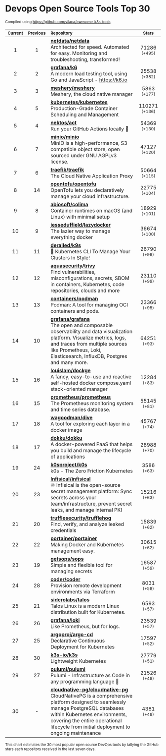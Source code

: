 # Devops Open Source Tools Top 30
<sup>Compiled using https://github.com/vilaca/awesome-k8s-tools</sup>
<div align="center">

|<sub>Current</sub>|<sub>Previous</sub>|<sub>Repository</sub>|<sub>Stars</sub>|
|:---:|:---:|:---|:---:|
|1|1|[**netdata/netdata**](https://github.com/netdata/netdata)<br/>Architected for speed. Automated for easy. Monitoring and troubleshooting, transformed!|71286 <sup>(+495)</sup>|
|2|2|[**grafana/k6**](https://github.com/grafana/k6)<br/>A modern load testing tool, using Go and JavaScript - https://k6.io|25538 <sup>(+382)</sup>|
|3|3|[**meshery/meshery**](https://github.com/meshery/meshery)<br/>Meshery, the cloud native manager|5863 <sup>(+177)</sup>|
|4|5|[**kubernetes/kubernetes**](https://github.com/kubernetes/kubernetes)<br/>Production-Grade Container Scheduling and Management|110271 <sup>(+136)</sup>|
|5|4|[**nektos/act**](https://github.com/nektos/act)<br/>Run your GitHub Actions locally 🚀|54369 <sup>(+130)</sup>|
|6|7|[**minio/minio**](https://github.com/minio/minio)<br/>MinIO is a high-performance, S3 compatible object store, open sourced under GNU AGPLv3 license.|47127 <sup>(+120)</sup>|
|7|6|[**traefik/traefik**](https://github.com/traefik/traefik)<br/>The Cloud Native Application Proxy|50664 <sup>(+115)</sup>|
|8|14|[**opentofu/opentofu**](https://github.com/opentofu/opentofu)<br/>OpenTofu lets you declaratively manage your cloud infrastructure.|22775 <sup>(+104)</sup>|
|9|8|[**abiosoft/colima**](https://github.com/abiosoft/colima)<br/>Container runtimes on macOS (and Linux) with minimal setup|18929 <sup>(+101)</sup>|
|10|9|[**jesseduffield/lazydocker**](https://github.com/jesseduffield/lazydocker)<br/>The lazier way to manage everything docker|36674 <sup>(+100)</sup>|
|11|11|[**derailed/k9s**](https://github.com/derailed/k9s)<br/>🐶 Kubernetes CLI To Manage Your Clusters In Style!|26790 <sup>(+99)</sup>|
|12|12|[**aquasecurity/trivy**](https://github.com/aquasecurity/trivy)<br/>Find vulnerabilities, misconfigurations, secrets, SBOM in containers, Kubernetes, code repositories, clouds and more|23110 <sup>(+99)</sup>|
|13|13|[**containers/podman**](https://github.com/containers/podman)<br/>Podman: A tool for managing OCI containers and pods.|23366 <sup>(+95)</sup>|
|14|10|[**grafana/grafana**](https://github.com/grafana/grafana)<br/>The open and composable observability and data visualization platform. Visualize metrics, logs, and traces from multiple sources like Prometheus, Loki, Elasticsearch, InfluxDB, Postgres and many more. |64251 <sup>(+93)</sup>|
|15|16|[**louislam/dockge**](https://github.com/louislam/dockge)<br/>A fancy, easy-to-use and reactive self-hosted docker compose.yaml stack-oriented manager|12284 <sup>(+83)</sup>|
|16|15|[**prometheus/prometheus**](https://github.com/prometheus/prometheus)<br/>The Prometheus monitoring system and time series database.|55145 <sup>(+81)</sup>|
|17|18|[**wagoodman/dive**](https://github.com/wagoodman/dive)<br/>A tool for exploring each layer in a docker image|45767 <sup>(+74)</sup>|
|18|17|[**dokku/dokku**](https://github.com/dokku/dokku)<br/>A docker-powered PaaS that helps you build and manage the lifecycle of applications|28988 <sup>(+70)</sup>|
|19|24|[**k0sproject/k0s**](https://github.com/k0sproject/k0s)<br/>k0s - The Zero Friction Kubernetes|3586 <sup>(+63)</sup>|
|20|23|[**Infisical/infisical**](https://github.com/Infisical/infisical)<br/>♾ Infisical is the open-source secret management platform: Sync secrets across your team/infrastructure, prevent secret leaks, and manage internal PKI|15216 <sup>(+63)</sup>|
|21|20|[**trufflesecurity/trufflehog**](https://github.com/trufflesecurity/trufflehog)<br/>Find, verify, and analyze leaked credentials|15839 <sup>(+62)</sup>|
|22|22|[**portainer/portainer**](https://github.com/portainer/portainer)<br/>Making Docker and Kubernetes management easy.|30615 <sup>(+62)</sup>|
|23|19|[**getsops/sops**](https://github.com/getsops/sops)<br/>Simple and flexible tool for managing secrets|16587 <sup>(+59)</sup>|
|24|28|[**coder/coder**](https://github.com/coder/coder)<br/>Provision remote development environments via Terraform|8031 <sup>(+58)</sup>|
|25|21|[**siderolabs/talos**](https://github.com/siderolabs/talos)<br/>Talos Linux is a modern Linux distribution built for Kubernetes.|6593 <sup>(+57)</sup>|
|26|26|[**grafana/loki**](https://github.com/grafana/loki)<br/>Like Prometheus, but for logs.|23539 <sup>(+57)</sup>|
|27|25|[**argoproj/argo-cd**](https://github.com/argoproj/argo-cd)<br/>Declarative Continuous Deployment for Kubernetes|17597 <sup>(+52)</sup>|
|28|30|[**k3s-io/k3s**](https://github.com/k3s-io/k3s)<br/>Lightweight Kubernetes|27779 <sup>(+51)</sup>|
|29|27|[**pulumi/pulumi**](https://github.com/pulumi/pulumi)<br/>Pulumi - Infrastructure as Code in any programming language 🚀|21526 <sup>(+49)</sup>|
|30|-|[**cloudnative-pg/cloudnative-pg**](https://github.com/cloudnative-pg/cloudnative-pg)<br/>CloudNativePG is a comprehensive platform designed to seamlessly manage PostgreSQL databases within Kubernetes environments, covering the entire operational lifecycle from initial deployment to ongoing maintenance|4381 <sup>(+48)</sup>|


</div>

<sub>This chart estimates the 30 most popular open source DevOps tools by tallying the GitHub stars each repository received in the last seven days.</sub>
